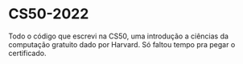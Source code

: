 # CS50-2022
Todo o código que escrevi na CS50, uma introdução a ciências da computação gratuito dado por Harvard. Só faltou tempo pra pegar o certificado.
